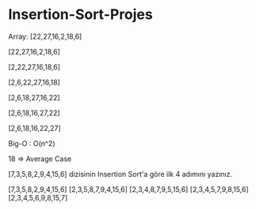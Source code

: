 # Insertion-Sort-Projes


Array: [22,27,16,2,18,6]

[22,27,16,2,18,6]

[2,22,27,16,18,6] 

[2,6,22,27,16,18] 

[2,6,18,27,16,22] 

[2,6,18,16,27,22]

[2,6,18,16,22,27] 


Big-O : O(n^2)

18 => Average Case 



[7,3,5,8,2,9,4,15,6] dizisinin Insertion Sort'a göre ilk 4 adımını yazınız.

[7,3,5,8,2,9,4,15,6]
[2,3,5,8,7,9,4,15,6]
[2,3,4,8,7,9,5,15,6]
[2,3,4,5,7,9,8,15,6]
[2,3,4,5,6,9,8,15,7]
